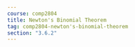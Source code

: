 ```yaml
---
course: comp2804
title: Newton's Binomial Theorem
tag: comp2804-newton's-binomial-theorem
section: "3.6.2"
---
```

